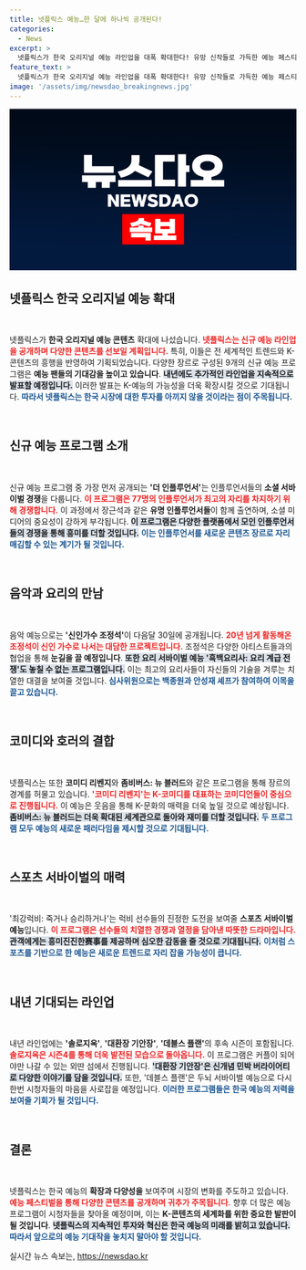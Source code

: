 ```yaml
---
title: 넷플릭스 예능…한 달에 하나씩 공개된다!
categories:
  - News
excerpt: >
  넷플릭스가 한국 오리지널 예능 라인업을 대폭 확대한다! 유망 신작들로 가득한 예능 페스티벌에서 더 인플루언서부터 솔로지옥4까지 다양한 예능이 기다린다. 한국의 창의력이 빛날 이 여름, 어떤 놀라운 순간들이 펼쳐질지 기대해보자!
feature_text: >
  넷플릭스가 한국 오리지널 예능 라인업을 대폭 확대한다! 유망 신작들로 가득한 예능 페스티벌에서 더 인플루언서부터 솔로지옥4까지 다양한 예능이 기다린다. 한국의 창의력이 빛날 이 여름, 어떤 놀라운 순간들이 펼쳐질지 기대해보자!
image: '/assets/img/newsdao_breakingnews.jpg'
---
```


<p><img src="/assets/img/newsdao_breakingnews.jpg" alt="ranknews 속보" /></p>

<h2 data-ke-size="size26">넷플릭스 한국 오리지널 예능 확대</h2>

<p data-ke-size="size16">&nbsp;</p>

<p>넷플릭스가 <strong>한국 오리지널 예능 콘텐츠</strong> 확대에 나섰습니다. <b><span style="color: #ee2323;">넷플릭스는 신규 예능 라인업을 공개하며 다양한 콘텐츠를 선보일 계획입니다.</span></b> 특히, 이들은 전 세계적인 트렌드와 K-콘텐츠의 흥행을 반영하여 기획되었습니다. 다양한 장르로 구성된 9개의 신규 예능 프로그램은 <strong>예능 팬들의 기대감을 높이고 있습니다</strong>. <b><span style="background-color: #21538527;">내년에도 추가적인 라인업을 지속적으로 발표할 예정입니다.</span></b> 이러한 발표는 K-예능의 가능성을 더욱 확장시킬 것으로 기대됩니다. <b><span style="color: #1a5490;">따라서 넷플릭스는 한국 시장에 대한 투자를 아끼지 않을 것이라는 점이 주목됩니다.</span></b></p>

<p data-ke-size="size16">&nbsp;</p>

<h2 data-ke-size="size26">신규 예능 프로그램 소개</h2>

<p data-ke-size="size16">&nbsp;</p>

<p>신규 예능 프로그램 중 가장 먼저 공개되는 <strong>'더 인플루언서'</strong>는 인플루언서들의 <strong>소셜 서바이벌 경쟁</strong>을 다룹니다. <b><span style="color: #ee2323;">이 프로그램은 77명의 인플루언서가 최고의 자리를 차지하기 위해 경쟁합니다.</span></b> 이 과정에서 장근석과 같은 <strong>유명 인플루언서들</strong>이 함께 출연하며, 소셜 미디어의 중요성이 강하게 부각됩니다. <b><span style="background-color: #21538527;">이 프로그램은 다양한 플랫폼에서 모인 인플루언서들의 경쟁을 통해 흥미를 더할 것입니다.</span></b> <b><span style="color: #1a5490;">이는 인플루언서를 새로운 콘텐츠 장르로 자리매김할 수 있는 계기가 될 것입니다.</span></b></p>

<p data-ke-size="size16">&nbsp;</p>

<h2 data-ke-size="size26">음악과 요리의 만남</h2>

<p data-ke-size="size16">&nbsp;</p>

<p>음악 예능으로는 <strong>'신인가수 조정석'</strong>이 다음달 30일에 공개됩니다. <b><span style="color: #ee2323;">20년 넘게 활동해온 조정석이 신인 가수로 나서는 대담한 프로젝트입니다.</span></b> 조정석은 다양한 아티스트들과의 협업을 통해 <strong>눈길을 끌 예정입니다</strong>. <b><span style="background-color: #21538527;">또한 요리 서바이벌 예능 '흑백요리사: 요리 계급 전쟁'도 놓칠 수 없는 프로그램입니다.</span></b> 이는 최고의 요리사들이 자신들의 기술을 겨루는 치열한 대결을 보여줄 것입니다. <b><span style="color: #1a5490;">심사위원으로는 백종원과 안성재 셰프가 참여하여 이목을 끌고 있습니다.</span></b></p>

<p data-ke-size="size16">&nbsp;</p>

<h2 data-ke-size="size26">코미디와 호러의 결합</h2>

<p data-ke-size="size16">&nbsp;</p>

<p>넷플릭스는 또한 <strong>코미디 리벤지</strong>와 <strong>좀비버스: 뉴 블러드</strong>와 같은 프로그램을 통해 장르의 경계를 허물고 있습니다. <b><span style="color: #ee2323;">'코미디 리벤지'는 K-코미디를 대표하는 코미디언들이 중심으로 진행됩니다.</span></b> 이 예능은 웃음을 통해 K-문화의 매력을 더욱 높일 것으로 예상됩니다. <b><span style="background-color: #21538527;">좀비버스: 뉴 블러드는 더욱 확대된 세계관으로 돌아와 재미를 더할 것입니다.</span></b> <b><span style="color: #1a5490;">두 프로그램 모두 예능의 새로운 패러다임을 제시할 것으로 기대됩니다.</span></b></p>

<p data-ke-size="size16">&nbsp;</p>

<h2 data-ke-size="size26">스포츠 서바이벌의 매력</h2>

<p data-ke-size="size16">&nbsp;</p>

<p>'최강럭비: 죽거나 승리하거나'는 럭비 선수들의 진정한 도전을 보여줄 <strong>스포츠 서바이벌 예능</strong>입니다. <b><span style="color: #ee2323;">이 프로그램은 선수들의 치열한 경쟁과 열정을 담아낸 따뜻한 드라마입니다.</span></b> <b><span style="background-color: #21538527;">관객에게는 흥미진진한赛事를 제공하며 심오한 감동을 줄 것으로 기대됩니다.</span></b> <b><span style="color: #1a5490;">이처럼 스포츠를 기반으로 한 예능은 새로운 트렌드로 자리 잡을 가능성이 큽니다.</span></b></p>

<p data-ke-size="size16">&nbsp;</p>

<h2 data-ke-size="size26">내년 기대되는 라인업</h2>

<p data-ke-size="size16">&nbsp;</p>

<p>내년 라인업에는 <strong>'솔로지옥'</strong>, <strong>'대환장 기안장'</strong>, <strong>'데블스 플랜'</strong>의 후속 시즌이 포함됩니다. <b><span style="color: #ee2323;">솔로지옥은 시즌4를 통해 더욱 발전된 모습으로 돌아옵니다.</span></b> 이 프로그램은 커플이 되어야만 나갈 수 있는 외딴 섬에서 진행됩니다. <b><span style="background-color: #21538527;">'대환장 기안장'은 신개념 민박 버라이어티로 다양한 이야기를 담을 것입니다.</span></b> 또한, '데블스 플랜'은 두뇌 서바이벌 예능으로 다시 한번 시청자들의 마음을 사로잡을 예정입니다. <b><span style="color: #1a5490;">이러한 프로그램들은 한국 예능의 저력을 보여줄 기회가 될 것입니다.</span></b></p>

<p data-ke-size="size16">&nbsp;</p>

<h2 data-ke-size="size26">결론</h2>

<p data-ke-size="size16">&nbsp;</p>

<p>넷플릭스는 한국 예능의 <strong>확장과 다양성을</strong> 보여주며 시장의 변화를 주도하고 있습니다. <b><span style="color: #ee2323;">예능 페스티벌을 통해 다양한 콘텐츠를 공개하며 귀추가 주목됩니다.</span></b> 향후 더 많은 예능 프로그램이 시청자들을 찾아올 예정이며, 이는 <strong>K-콘텐츠의 세계화를 위한 중요한 발판이 될 것입니다</strong>. <b><span style="background-color: #21538527;">넷플릭스의 지속적인 투자와 혁신은 한국 예능의 미래를 밝히고 있습니다.</span></b> <b><span style="color: #1a5490;">따라서 앞으로의 예능 기대작을 놓치지 말아야 할 것입니다.</span></b></p>
실시간 뉴스 속보는, <a href="https://newsdao.kr" rel="dofollow">https://newsdao.kr</a>


